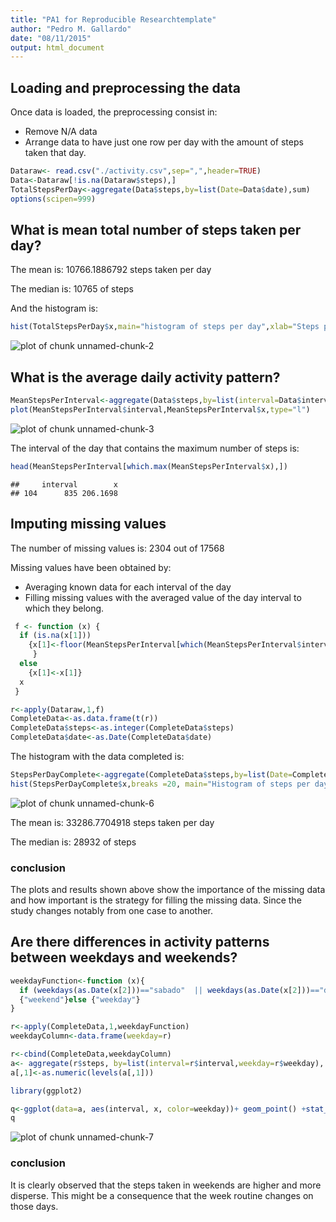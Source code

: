 ```yaml
---
title: "PA1 for Reproducible Researchtemplate"
author: "Pedro M. Gallardo"
date: "08/11/2015"
output: html_document
---
```

## Loading and preprocessing the data
Once data is loaded, the preprocessing consist in:

* Remove N/A data
* Arrange data to have just one row per day with the amount of steps taken that day.


```r
Dataraw<- read.csv("./activity.csv",sep=",",header=TRUE)
Data<-Dataraw[!is.na(Dataraw$steps),]
TotalStepsPerDay<-aggregate(Data$steps,by=list(Date=Data$date),sum)
options(scipen=999)
```

## What is mean total number of steps taken per day?

The mean is: 10766.1886792 steps taken per day

The median is: 10765 of steps 

And the histogram is:


```r
hist(TotalStepsPerDay$x,main="histogram of steps per day",xlab="Steps per Day")
```

![plot of chunk unnamed-chunk-2](figure/unnamed-chunk-2-1.png) 

## What is the average daily activity pattern?


```r
MeanStepsPerInterval<-aggregate(Data$steps,by=list(interval=Data$interval),mean)      
plot(MeanStepsPerInterval$interval,MeanStepsPerInterval$x,type="l")
```

![plot of chunk unnamed-chunk-3](figure/unnamed-chunk-3-1.png) 

The interval of the day that contains the maximum number of steps is:


```r
head(MeanStepsPerInterval[which.max(MeanStepsPerInterval$x),]) 
```

```
##     interval        x
## 104      835 206.1698
```

## Imputing missing values

The number of missing values is: 2304 out of 17568

Missing values have been obtained by:

 * Averaging known data for each interval of the day
 * Filling missing values with the averaged value of the day interval to which they belong.
 

```r
 f <- function (x) {
  if (is.na(x[1]))
    {x[1]<-floor(MeanStepsPerInterval[which(MeanStepsPerInterval$interval==as.integer(x[3])),2])
     }
  else 
    {x[1]<-x[1]}
  x
 }

r<-apply(Dataraw,1,f)
CompleteData<-as.data.frame(t(r))
CompleteData$steps<-as.integer(CompleteData$steps)
CompleteData$date<-as.Date(CompleteData$date)
```

The histogram with the data completed is:

```r
StepsPerDayComplete<-aggregate(CompleteData$steps,by=list(Date=CompleteData$date),sum)
hist(StepsPerDayComplete$x,breaks =20, main="Histogram of steps per day",xlab="Steps per day")
```

![plot of chunk unnamed-chunk-6](figure/unnamed-chunk-6-1.png) 

The mean is: 33286.7704918 steps taken per day

The median is: 28932 of steps 

### conclusion

The plots and results shown above show the importance of the missing data and how important is the strategy for filling the missing data. Since the study changes notably from one case to another.

## Are there differences in activity patterns between weekdays and weekends?


```r
weekdayFunction<-function (x){
  if (weekdays(as.Date(x[2]))=="sabado"  || weekdays(as.Date(x[2]))=="domingo")
  {"weekend"}else {"weekday"}
}

r<-apply(CompleteData,1,weekdayFunction)
weekdayColumn<-data.frame(weekday=r)

r<-cbind(CompleteData,weekdayColumn)
a<- aggregate(r$steps, by=list(interval=r$interval,weekday=r$weekday), mean)
a[,1]<-as.numeric(levels(a[,1]))

library(ggplot2)

q<-ggplot(data=a, aes(interval, x, color=weekday))+ geom_point() +stat_smooth()
q
```

![plot of chunk unnamed-chunk-7](figure/unnamed-chunk-7-1.png) 

### conclusion 

It is clearly observed that the steps taken in  weekends are higher and more disperse. This might be a consequence that the week routine changes on those days.
